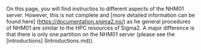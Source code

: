 On this page, you will find instructios to different aspects of the NHM01 server. However, this is not complete and [more detailed information can be found here] (https://documentation.sigma2.no/) as he general procedures of NHM01 are similar to the HPC resources of Sigma2. A major difference is that there is only one partition on the NHM01 server (please see the [introductions] (Introductions.md)).
